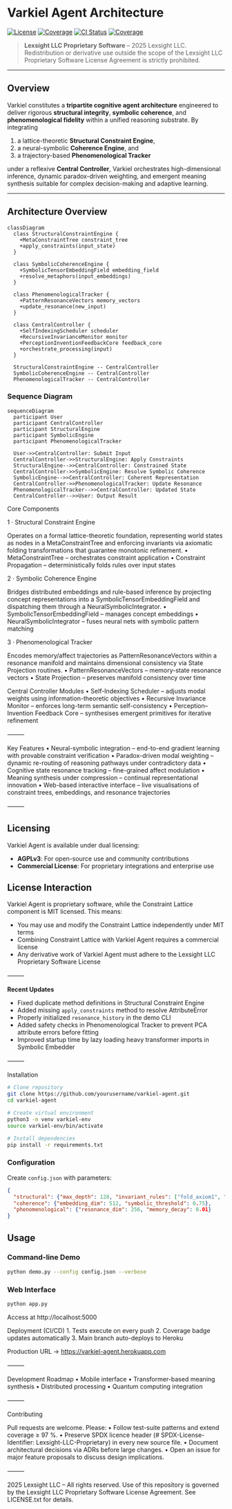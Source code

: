 # Varkiel Agent Architecture  
[![License](https://img.shields.io/badge/License-Lexsight%20Proprietary-red)](LICENSE.txt)
[![Coverage](https://img.shields.io/badge/Coverage-97%25-brightgreen)](./coverage)
[![CI Status](https://github.com/ochoaughini/VarkielAgent/actions/workflows/ci.yml/badge.svg)](https://github.com/ochoaughini/VarkielAgent/actions)
[![Coverage](https://img.shields.io/endpoint?url=https://gist.githubusercontent.com/ochoaughini/.../coverage.json)](https://github.com/ochoaughini/VarkielAgent)

> **Lexsight LLC Proprietary Software** – 2025 Lexsight LLC.  
> Redistribution or derivative use outside the scope of the Lexsight LLC Proprietary Software License Agreement is strictly prohibited.

---

## Overview  
Varkiel constitutes a **tripartite cognitive agent architecture** engineered to deliver rigorous **structural integrity**, **symbolic coherence**, and **phenomenological fidelity** within a unified reasoning substrate. By integrating  

1. a lattice-theoretic **Structural Constraint Engine**,  
2. a neural-symbolic **Coherence Engine**, and  
3. a trajectory-based **Phenomenological Tracker**  

under a reflexive **Central Controller**, Varkiel orchestrates high-dimensional inference, dynamic paradox-driven weighting, and emergent meaning synthesis suitable for complex decision-making and adaptive learning.

---

## Architecture Overview

```mermaid
classDiagram
  class StructuralConstraintEngine {
    +MetaConstraintTree constraint_tree
    +apply_constraints(input_state)
  }

  class SymbolicCoherenceEngine {
    +SymbolicTensorEmbeddingField embedding_field
    +resolve_metaphors(input_embeddings)
  }

  class PhenomenologicalTracker {
    +PatternResonanceVectors memory_vectors
    +update_resonance(new_input)
  }

  class CentralController {
    +SelfIndexingScheduler scheduler
    +RecursiveInvarianceMonitor monitor
    +PerceptionInventionFeedbackCore feedback_core
    +orchestrate_processing(input)
  }

  StructuralConstraintEngine -- CentralController
  SymbolicCoherenceEngine -- CentralController
  PhenomenologicalTracker -- CentralController
```

### Sequence Diagram
```mermaid
sequenceDiagram
  participant User
  participant CentralController
  participant StructuralEngine
  participant SymbolicEngine
  participant PhenomenologicalTracker

  User->>CentralController: Submit Input
  CentralController->>StructuralEngine: Apply Constraints
  StructuralEngine-->>CentralController: Constrained State
  CentralController->>SymbolicEngine: Resolve Symbolic Coherence
  SymbolicEngine-->>CentralController: Coherent Representation
  CentralController->>PhenomenologicalTracker: Update Resonance
  PhenomenologicalTracker-->>CentralController: Updated State
  CentralController-->>User: Output Result
```

Core Components

1 · Structural Constraint Engine

Operates on a formal lattice-theoretic foundation, representing world states as nodes in a MetaConstraintTree and enforcing invariants via axiomatic folding transformations that guarantee monotonic refinement.
	•	MetaConstraintTree – orchestrates constraint application
	•	Constraint Propagation – deterministically folds rules over input states

2 · Symbolic Coherence Engine

Bridges distributed embeddings and rule-based inference by projecting concept representations into a SymbolicTensorEmbeddingField and dispatching them through a NeuralSymbolicIntegrator.
	•	SymbolicTensorEmbeddingField – manages concept embeddings
	•	NeuralSymbolicIntegrator – fuses neural nets with symbolic pattern matching

3 · Phenomenological Tracker

Encodes memory/affect trajectories as PatternResonanceVectors within a resonance manifold and maintains dimensional consistency via State Projection routines.
	•	PatternResonanceVectors – memory-state resonance vectors
	•	State Projection – preserves manifold consistency over time

Central Controller Modules
	•	Self-Indexing Scheduler – adjusts modal weights using information-theoretic objectives
	•	Recursive Invariance Monitor – enforces long-term semantic self-consistency
	•	Perception–Invention Feedback Core – synthesises emergent primitives for iterative refinement

⸻

Key Features
	•	Neural-symbolic integration – end-to-end gradient learning with provable constraint verification
	•	Paradox-driven modal weighting – dynamic re-routing of reasoning pathways under contradictory data
	•	Cognitive state resonance tracking – fine-grained affect modulation
	•	Meaning synthesis under compression – continual representational innovation
	•	Web-based interactive interface – live visualisations of constraint trees, embeddings, and resonance trajectories

⸻

## Licensing

Varkiel Agent is available under dual licensing:

- **AGPLv3**: For open-source use and community contributions
- **Commercial License**: For proprietary integrations and enterprise use

## License Interaction

Varkiel Agent is proprietary software, while the Constraint Lattice component is MIT licensed. This means:

- You may use and modify the Constraint Lattice independently under MIT terms
- Combining Constraint Lattice with Varkiel Agent requires a commercial license
- Any derivative work of Varkiel Agent must adhere to the Lexsight LLC Proprietary Software License

⸻

**Recent Updates**

- Fixed duplicate method definitions in Structural Constraint Engine
- Added missing `apply_constraints` method to resolve AttributeError
- Properly initialized `resonance_history` in the demo CLI
- Added safety checks in Phenomenological Tracker to prevent PCA attribute errors before fitting
- Improved startup time by lazy loading heavy transformer imports in Symbolic Embedder

⸻

Installation

```bash
# Clone repository
git clone https://github.com/yourusername/varkiel-agent.git
cd varkiel-agent

# Create virtual environment
python3 -m venv varkiel-env
source varkiel-env/bin/activate

# Install dependencies
pip install -r requirements.txt
```

### Configuration
Create `config.json` with parameters:
```json
{
  "structural": {"max_depth": 128, "invariant_rules": ["fold_axiom1", "fold_axiom2"]},
  "coherence": {"embedding_dim": 512, "symbolic_threshold": 0.75},
  "phenomenological": {"resonance_dim": 256, "memory_decay": 0.01}
}
```

## Usage

### Command-line Demo
```bash
python demo.py --config config.json --verbose
```

### Web Interface
```bash
python app.py
```
Access at http://localhost:5000

Deployment (CI/CD)
	1.	Tests execute on every push
	2.	Coverage badge updates automatically
	3.	Main branch auto-deploys to Heroku

Production URL → https://varkiel-agent.herokuapp.com

⸻

Development Roadmap
	•	Mobile interface
	•	Transformer-based meaning synthesis
	•	Distributed processing
	•	Quantum computing integration

⸻

Contributing

Pull requests are welcome. Please:
	•	Follow test-suite patterns and extend coverage ≥ 97 %.
	•	Preserve SPDX licence header (# SPDX-License-Identifier: Lexsight-LLC-Proprietary) in every new source file.
	•	Document architectural decisions via ADRs before large changes.
	•	Open an issue for major feature proposals to discuss design implications.

⸻

 2025 Lexsight LLC – All rights reserved. Use of this repository is governed by the Lexsight LLC Proprietary Software License Agreement. See LICENSE.txt for details.
